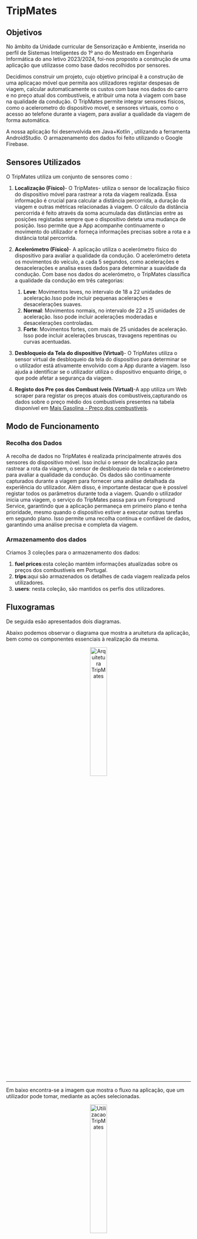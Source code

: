 # TripMates
## Objetivos
No âmbito da Unidade curricular de Sensorização e Ambiente, inserida no perfil de Sistemas Inteligentes do 1º ano do Mestrado em Engenharia Informática do ano letivo 2023/2024, foi-nos proposto a construção de uma aplicação que utilizasse como base dados recolhidos por sensores.
<p></p>
Decidimos construir um projeto, cujo objetivo principal ́é a construção de uma aplicaçao móvel que permita
aos utilizadores registar despesas de viagem, calcular automaticamente os custos
com base nos dados do carro e no preço atual dos combustíveis, e atribuir uma
nota à viagem com base na qualidade da condução. O TripMates permite
integrar sensores físicos, como o acelerometro do dispositivo movel, e sensores
virtuais, como o acesso ao telefone durante a viagem, para avaliar a qualidade
da viagem de forma automática.

A nossa aplicação foi desenvolvida em Java+Kotlin , utilizando a ferramenta AndroidStudio. O armazenamento dos dados foi feito utilizando o Google Firebase.

## Sensores Utilizados

O TripMates utiliza um conjunto de sensores como :
  1. **Localização (Físico)**- O TripMates- utiliza o sensor de localização físico do dispositivo móvel para rastrear a rota da viagem realizada. Essa informação é crucial para calcular a distância percorrida, a duração da viagem e outras métricas relacionadas à viagem. O cálculo da distância percorrida é feito através da soma acumulada das distâncias entre as posições registadas sempre que o dispositivo deteta uma mudança de posição. Isso permite que a App acompanhe continuamente o movimento do utilizador e forneça informações precisas sobre a rota e a distância total percorrida.

  2. **Acelerómetro (Físico)**- A aplicação utiliza o acelerómetro físico do dispositivo para avaliar a qualidade
da condução. O acelerómetro deteta os movimentos do veículo, a cada 5 segundos, como acelerações e desacelerações e analisa esses dados para determinar a
suavidade da condução. Com base nos dados do acelerómetro, o TripMates classifica a qualidade da condução em três categorias:
     1. **Leve**: Movimentos leves, no intervalo de 18 a 22 unidades de aceleração.Isso pode incluir pequenas acelerações e desacelerações suaves.
     2. **Normal**: Movimentos normais, no intervalo de 22 a 25 unidades de aceleração. Isso pode incluir acelerações moderadas e desacelerações controladas.
     3. **Forte**: Movimentos fortes, com mais de 25 unidades de aceleração. Isso pode incluir acelerações bruscas, travagens repentinas ou curvas acentuadas.
      
  3. **Desbloqueio da Tela do dispositivo (Virtual)**- O TripMates utiliza o sensor virtual de desbloqueio da tela do dispositivo para determinar se o utilizador está ativamente envolvido com a App durante a viagem. Isso ajuda a identificar se o utilizador utiliza o dispositivo enquanto dirige, o que pode afetar a segurança da viagem.
  4. **Registo dos Pre ̧cos dos Combust ́ıveis (Virtual)**-A app utiliza um Web scraper para registar os preços atuais dos combustíveis,capturando os dados sobre o preço médio dos combustíveis presentes na tabela disponível em [Mais Gasolina - Preço dos combustíveis](https://www.maisgasolina.com/).



## Modo de Funcionamento
### Recolha dos Dados
A recolha de dados no TripMates é realizada principalmente através dos sensores do dispositivo móvel. Isso inclui o sensor de localização para rastrear a rota da viagem, o sensor de desbloqueio da tela e o acelerómetro para avaliar
a qualidade da condução. Os dados são continuamente capturados durante a
viagem para fornecer uma análise detalhada da experiência do utilizador.
Além disso, é importante destacar que  ́e possível registar todos os parâmetros
durante toda a viagem. Quando o utilizador inicia uma viagem, o serviço do
TripMates passa para um Foreground Service, garantindo que a aplicação permaneça em primeiro plano e tenha prioridade, mesmo quando o dispositivo
estiver a executar outras tarefas em segundo plano. Isso permite uma recolha
contínua e confiável de dados, garantindo uma análise precisa e completa da
viagem.

### Armazenamento dos dados

Criamos 3 coleções para o armazenamento dos dados:
  1. **fuel prices**:esta coleção mantém informações atualizadas sobre os preços
dos combustíveis em Portugal.
  2. **trips**:aqui são armazenados os detalhes de cada viagem realizada pelos utilizadores. 
  3. **users**: nesta coleção, são mantidos os perfis dos utilizadores.


## Fluxogramas

  De seguida esão apresentados dois diagramas. 
<p>Abaixo podemos observar o diagrama que mostra a aruitetura da aplicação, bem como os componentes essenciais à realização da mesma. </p>

<p align="center">
  <img src="https://github.com/jbtescudeiro16/TripMates/blob/main/pics/arquitetura.drawio.png" alt="Arquitetura TripMates" width="30%"> 
</p>

*** 

<p>Em baixo encontra-se a imagem que mostra o fluxo na aplicação, que um utilizador pode tomar, mediante as ações selecionadas.</p>
<p align="center">
<img src="https://github.com/jbtescudeiro16/TripMates/blob/main/pics/utilizacao_TripMates.drawio.png" alt="Utilizacao TripMates" width="30%">
</p>

## Layout da aplicação
  Nesta secção serão apresentados os layouts finais da aplicação. Os layouts foram construídos utilizando a ferramenta Canva, que facilitou muito o trabalho.

### Página Inicial
  Assim que o utilizador entra na páginal inicial, é-lhe apresentada a figura da imagem abaixo. O utilizador tem a possibilidade de fazer login com as suas credenciais armazenadas na base de dados, ou caso ainda não possua uma conta, tem a possibilidade de fazer um novo registo que está mencionado na figura da subseção **Registo**.

<p align="center">
    <img src="https://github.com/jbtescudeiro16/TripMates/blob/main/pics/FirstPage.jpg" alt="Página Inicial do TripMates" width="250">
</p>

***

### Registo
  Na página de registo é possível criar uma nova conta, inserindo os dados do nome de utilizador, e-mail, password e confirmação da password. Após estes dados serem inseridos, e quando o utilizador cria no botão de registo, e automaticamente criada uma nova entrada na base de dados com estes dados, e o utilziador fica válido.

<p align="center">
    <img src="https://github.com/jbtescudeiro16/TripMates/blob/main/pics/Registo.jpg" alt="Página de Registo" width="250">
</p>

***

### Página principal do utilizador
  Depois da autenticação de um utilziador acontecer na sua normalidade, é apresentada uma página em que são listadas as viagens de um utilizador, da mais recente para a mais antiga, com os respetivos dados. É também apresentado o nome do utilizador em cima, bem como um botão que, quando clicado, vai para a página apresentada em **Começar Viagem**.

<p align="center">
    <img src="https://github.com/jbtescudeiro16/TripMates/blob/main/pics/ProfilePaage.jpg" alt="Página do utilizador" width="270">
</p>

***

### Começar Viagem
Assim que um utilizador seleciona iniciar uma nova viagem, surge a página em que é possível escolher o número de viajantes entre 1 e 10, o combustível que o carro consome, bem como o consumo médio do veículo por 100 km. Caso um utilzador não pretenda preencher estes dados, os mesmos são completados com os da última viagem. 

<p align="center">
    <img src="https://github.com/jbtescudeiro16/TripMates/blob/main/pics/Select_Fields.jpg" alt="Página de início de viagem" width="250">
</p>

***

### Início
